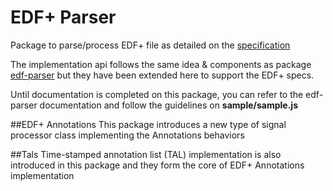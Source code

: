 # EDF+ Parser

Package to parse/process EDF+ file as detailed on the [specification](http://www.edfplus.info/specs/edfplus.html)

The implementation api follows the same idea & components as  package [edf-parser](https://www.npmjs.com/package/edf-parser)
but they have been extended here to support the EDF+ specs.

Until documentation is completed on this package, you can refer to the edf-parser documentation and
follow the guidelines on **sample/sample.js**

##EDF+ Annotations
This package introduces a new type of signal processor class
implementing the Annotations behaviors

##Tals
Time-stamped annotation list (TAL) implementation is also introduced
in this package and they form the core of EDF+ Annotations implementation
